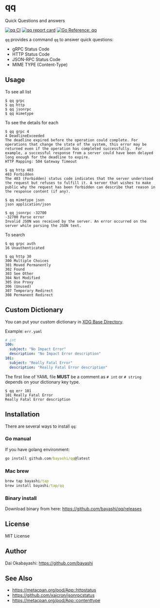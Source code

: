 # qq

Quick Questions and answers

<a href="https://github.com/bayashi/qq/actions" title="qq CI"><img src="https://github.com/bayashi/qq/workflows/main/badge.svg" alt="qq CI"></a>
<a href="https://goreportcard.com/report/github.com/bayashi/qq" title="qq report card" target="_blank"><img src="https://goreportcard.com/badge/github.com/bayashi/qq" alt="qq report card"></a>
<a href="https://pkg.go.dev/github.com/bayashi/qq" title="Go qq package reference" target="_blank"><img src="https://pkg.go.dev/badge/github.com/bayashi/qq.svg" alt="Go Reference: qq"></a>

`qq` provides a command `qq` to answer quick questions:

* gRPC Status Code
* HTTP Status Code
* JSON-RPC Status Code
* MIME TYPE (Content-Type)

## Usage

To see all list

```
$ qq grpc
$ qq http
$ qq jsonrpc
$ qq mimetype
```

To see the details for each

```
$ qq grpc 4
4 DeadlineExceeded
The deadline expired before the operation could complete. For operations that change the state of the system, this error may be returned even if the operation has completed successfully.  For example, a successful response from a server could have been delayed long enough for the deadline to expire.
HTTP Mapping: 504 Gateway Timeout

$ qq http 403
403 Forbidden
The 403 (Forbidden) status code indicates that the server understood the request but refuses to fulfill it. A server that wishes to make public why the request has been forbidden can describe that reason in the response content (if any).

$ qq mimetype json
json application/json

$ qq jsonrpc -32700
-32700 Parse error
Invalid JSON was received by the server. An error occurred on the server while parsing the JSON text.
```

To search

```
$ qq grpc auth
16 Unauthenticated

$ qq http 30
300 Multiple Choices
301 Moved Permanently
302 Found
303 See Other
304 Not Modified
305 Use Proxy
306 (Unused)
307 Temporary Redirect
308 Permanent Redirect
```

## Custom Dictionary

You can put your custom dictionary in [XDG Base Directory](https://specifications.freedesktop.org/basedir-spec/basedir-spec-latest.html).

Example: `err.yaml`

```yaml
# int
100:
  subject: "No Impact Error"
  description: "No Impact Error description"
101:
  subject: "Really Fatal Error"
  description: "Really Fatal Error description"
```

The first line of YAML file **MUST** be a comment as `# int` or `# string` depends on your dictionary key type.

```
$ qq err 101
101 Really Fatal Error
Really Fatal Error description
```

## Installation

There are several ways to install `qq`:

### Go manual

If you have golang environment:

```cmd
go install github.com/bayashi/qq@latest
```

### Mac brew

```cmd
brew tap bayashi/tap
brew install bayashi/tap/qq
```

### Binary install

Download binary from here: https://github.com/bayashi/qq/releases


## License

MIT License

## Author

Dai Okabayashi: https://github.com/bayashi

## See Also

* https://metacpan.org/pod/App::httpstatus
* https://github.com/xaicron/jsonrpcstatus
* https://metacpan.org/pod/App::contenttype
